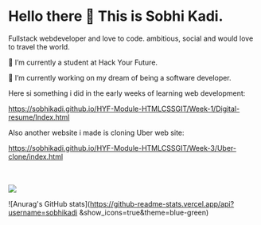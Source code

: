 # Hello there 👋 This is Sobhi Kadi.

Fullstack webdeveloper and love to code. ambitious, social and would love to travel the world.


🌱 I’m currently a student at Hack Your Future.


🔭 I’m currently working on my dream of being a software developer.



Here si something i did in the early weeks of learning web development:

https://sobhikadi.github.io/HYF-Module-HTMLCSSGIT/Week-1/Digital-resume/Index.html

Also another website i made is cloning Uber web site:

https://sobhikadi.github.io/HYF-Module-HTMLCSSGIT/Week-3/Uber-clone/index.html

<br>
<br>
<img align="center" src="https://github-readme-stats.vercel.app/api/top-langs/?username=sobhikadi
&theme=blue-green" />

![Anurag's GitHub stats](https://github-readme-stats.vercel.app/api?username=sobhikadi
&show_icons=true&theme=blue-green)
